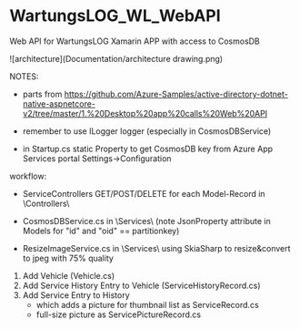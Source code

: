 # WartungsLOG_WL_WebAPI
Web API for WartungsLOG Xamarin APP with access to CosmosDB



![architecture](Documentation/architecture drawing.png)

NOTES:

- parts from https://github.com/Azure-Samples/active-directory-dotnet-native-aspnetcore-v2/tree/master/1.%20Desktop%20app%20calls%20Web%20API

- remember to use ILogger logger (especially in CosmosDBService)

- in Startup.cs static Property to get CosmosDB key from Azure App Services portal Settings->Configuration


 workflow: 

 - ServiceControllers GET/POST/DELETE for each Model-Record in \Controllers\

 - CosmosDBService.cs in \Services\ (note JsonProperty attribute in Models for "id" and "oid" == partitionkey)
 
 - ResizeImageService.cs in \Services\ using SkiaSharp to resize&convert to jpeg with 75% quality

 1. Add Vehicle (Vehicle.cs)
 2. Add Service History Entry to Vehicle (ServiceHistoryRecord.cs)
 3. Add Service Entry to History
	- which adds a picture for thumbnail list as ServiceRecord.cs 
	- full-size picture					      as ServicePictureRecord.cs


 
